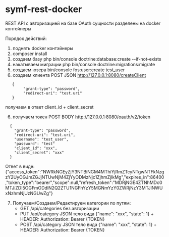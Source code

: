 # symf-rest-docker

REST API с авторизацией на базе OAuth
сущности разделены на docker контейнеры

Порядок действий:
1) поднять docker контэйнеры
2) composer install
3) создаем базу php bin/console doctrine:database:create --if-not-exists 
4) накатываем миграции php bin/console doctrine:migrations:migrate
5) создаем юзера bin/console fos:user:create test_user
5) создаем клиента POST JSON http://127.0.0.1:8080/createClient 
```
   {
		"grant-type": "password",
		"redirect-uri": "test.uri"
   }
```
  получаем в ответ client_id + client_secret  
  
6) получаем токен POST BODY http://127.0.0.1:8080/oauth/v2/token 
```
  {
    "grant-type": "password",
    "redirect-uri": "test.uri",
    "username": "test_user",
    "password": "test"
    "client_id": "xxx",
    "client_secret": "xxx"
  }
```
  Ответ в виде: {"access_token":"NWRkNGEyZjY3NTBiNGM4MThiYjRmZTcyNTgwNTFkNzgzY2UyOGJmZGJjNTUwNjM4ZjYyODMzNjc1ZjhmZjlkMg","expires_in":86400,"token_type":"bearer","scope":null,"refresh_token":"MDRjNGE4ZTNhMDc0MTJiZDI5OGFmODdlN2Q2ZTU1NGFhYzY5MGNmYzY0ZWRjNzY3MTJlNWUxNzhmNjUzNGUwZg"}  
  
7) Получаем/Создаем/Редактируем категории по путям:
    - GET /api/categories без авторизации
    - PUT /api/category JSON тело вида {"name": "xxx", "state": 1} + HEADER: Authorization: Bearer {TOKEN}
    - POST /api/category JSON тело вида {"name": "xxx", "state": 1} + HEADER: Authorization: Bearer {TOKEN}
